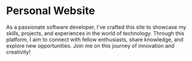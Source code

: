 # Personal Website
 As a passionate software developer, I've crafted this site to showcase my skills, projects, and experiences in the world of technology. Through this platform, I aim to connect with fellow enthusiasts, share knowledge, and explore new opportunities. Join me on this journey of innovation and creativity!
